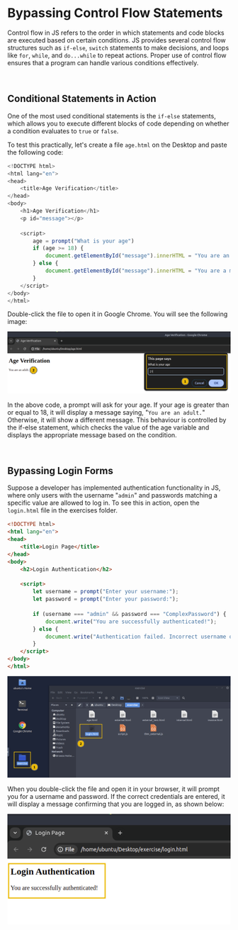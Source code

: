 # Bypassing Control Flow Statements

Control flow in JS refers to the order in which statements and code blocks are executed based on certain conditions. JS provides several control flow structures such as `if-else`, `switch` statements to make decisions, and loops like `for`, `while`, and `do...while` to repeat actions. Proper use of control flow ensures that a program can handle various conditions effectively.

&nbsp;

## Conditional Statements in Action

One of the most used conditional statements is the `if-else` statements, which allows you to execute different blocks of code depending on whether a condition evaluates to `true` or `false`.

To test this practically, let's create a file `age.html` on the Desktop and paste the following code:

```javascript
<!DOCTYPE html>
<html lang="en">
<head>
    <title>Age Verification</title>
</head>
<body>
    <h1>Age Verification</h1>
    <p id="message"></p>

    <script>
        age = prompt("What is your age")
        if (age >= 18) {
            document.getElementById("message").innerHTML = "You are an adult.";
        } else {
            document.getElementById("message").innerHTML = "You are a minor.";
        }
    </script>
</body>
</html>
```

Double-click the file to open it in Google Chrome. You will see the following image:

![62a7685ca6e7ce005d3f3afe-1728803417509.png](../../_resources/62a7685ca6e7ce005d3f3afe-1728803417509.png)

In the above code, a prompt will ask for your age. If your age is greater than or equal to 18, it will display a message saying, "`You are an adult.`" Otherwise, it will show a different message. This behaviour is controlled by the if-else statement, which checks the value of the age variable and displays the appropriate message based on the condition.

&nbsp;

## Bypassing Login Forms

Suppose a developer has implemented authentication functionality in JS, where only users with the username "`admin`" and passwords matching a specific value are allowed to log in. To see this in action, open the `login.html` file in the exercises folder.

```html
<!DOCTYPE html>
<html lang="en">
<head>
    <title>Login Page</title>
</head>
<body>
    <h2>Login Authentication</h2>

    <script>
        let username = prompt("Enter your username:");
        let password = prompt("Enter your password:");

        if (username === "admin" && password === "ComplexPassword") {
            document.write("You are successfully authenticated!");
        } else {
            document.write("Authentication failed. Incorrect username or password.");
        }
    </script>
</body>
</html>
```

![62a7685ca6e7ce005d3f3afe-1728804039133.png](../../_resources/62a7685ca6e7ce005d3f3afe-1728804039133.png)

When you double-click the file and open it in your browser, it will prompt you for a username and password. If the correct credentials are entered, it will display a message confirming that you are logged in, as shown below:

![62a7685ca6e7ce005d3f3afe-1728803945443.png](../../_resources/62a7685ca6e7ce005d3f3afe-1728803945443.png)